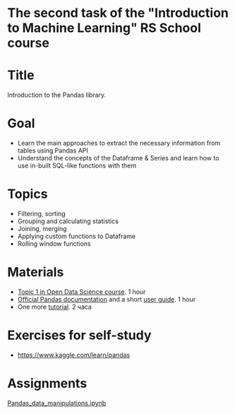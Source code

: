 # The second task of the "Introduction to Machine Learning" RS School course

# Title
Introduction to the Pandas library.

# Goal
- Learn the main approaches to extract the necessary information from tables using Pandas API
- Understand the concepts of the Dataframe & Series and learn how to use in-built SQL-like functions with them 

# Topics
- Filtering, sorting
- Grouping and calculating statistics
- Joining, merging
- Applying custom functions to Dataframe
- Rolling window functions

# Materials
- [Topic 1 in Open Data Science course](https://habr.com/ru/company/ods/blog/322626/). 1 hour  
- [Official Pandas documentation](https://pandas.pydata.org/pandas-docs/stable/index.html) and a short [user guide](https://pandas.pydata.org/pandas-docs/stable/user_guide/10min.html). 1 hour  
- One more [tutorial](https://www.freecodecamp.org/news/the-ultimate-guide-to-the-pandas-library-for-data-science-in-python/). 2 часа 

# Exercises for self-study
- https://www.kaggle.com/learn/pandas

# Assignments
[Pandas_data_manipulations.ipynb](./Pandas_data_manipulations_tasks.ipynb)